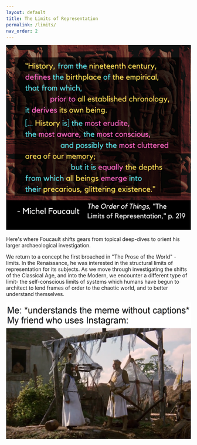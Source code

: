 ```yaml
---
layout: default
title: The Limits of Representation
permalink: /limits/
nav_order: 2
---
```


![The limits of representation](../graphics/toot_limits_graphic.png)

Here's where Foucault shifts gears from topical deep-dives to orient his larger archaeological investigation.

We return to a concept he first broached in "The Prose of the World" - limits. In the Renaissance, he was interested in the structural limits of representation for its subjects. As we move through investigating the shifts of the Classical Age, and into the Modern, we encounter a different type of limit- the self-conscious limits of systems which humans have begun to architect to lend frames of order to the chaotic world, and to better understand themselves.

![who are you so wise in the ways of science](../memes/wiseinthewaysofscience.png)
